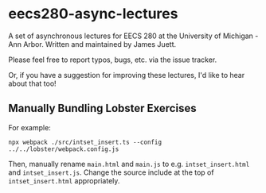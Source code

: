 # eecs280-async-lectures

A set of asynchronous lectures for EECS 280 at the University of Michigan - Ann Arbor. Written and maintained by James Juett.

Please feel free to report typos, bugs, etc. via the issue tracker.

Or, if you have a suggestion for improving these lectures, I'd like to hear about that too!

## Manually Bundling Lobster Exercises

For example:

```console
npx webpack ./src/intset_insert.ts --config ../../lobster/webpack.config.js
```

Then, manually rename `main.html` and `main.js` to e.g. `intset_insert.html` and `intset_insert.js`. Change the source include at the top of `intset_insert.html` appropriately.